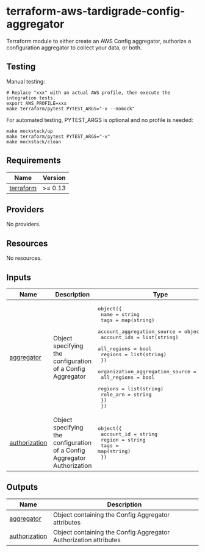 # terraform-aws-tardigrade-config-aggregator

Terraform module to either create an AWS Config aggregator, authorize a configuration aggregator to
collect your data, or both.

## Testing

Manual testing:

```
# Replace "xxx" with an actual AWS profile, then execute the integration tests.
export AWS_PROFILE=xxx 
make terraform/pytest PYTEST_ARGS="-v --nomock"
```

For automated testing, PYTEST_ARGS is optional and no profile is needed:

```
make mockstack/up
make terraform/pytest PYTEST_ARGS="-v"
make mockstack/clean
```

<!-- BEGIN TFDOCS -->
## Requirements

| Name | Version |
|------|---------|
| <a name="requirement_terraform"></a> [terraform](#requirement\_terraform) | >= 0.13 |

## Providers

No providers.

## Resources

No resources.

## Inputs

| Name | Description | Type | Default | Required |
|------|-------------|------|---------|:--------:|
| <a name="input_aggregator"></a> [aggregator](#input\_aggregator) | Object specifying the configuration of a Config Aggregator | <pre>object({<br>    name = string<br>    tags = map(string)<br>    account_aggregation_source = object({<br>      account_ids = list(string)<br>      all_regions = bool<br>      regions     = list(string)<br>    })<br>    organization_aggregation_source = object({<br>      all_regions = bool<br>      regions     = list(string)<br>      role_arn    = string<br>    })<br>  })</pre> | `null` | no |
| <a name="input_authorization"></a> [authorization](#input\_authorization) | Object specifying the configuration of a Config Aggregator Authorization | <pre>object({<br>    account_id = string<br>    region     = string<br>    tags       = map(string)<br>  })</pre> | `null` | no |

## Outputs

| Name | Description |
|------|-------------|
| <a name="output_aggregator"></a> [aggregator](#output\_aggregator) | Object containing the Config Aggregator attributes |
| <a name="output_authorization"></a> [authorization](#output\_authorization) | Object containing the Config Aggregator Authorization attributes |

<!-- END TFDOCS -->
